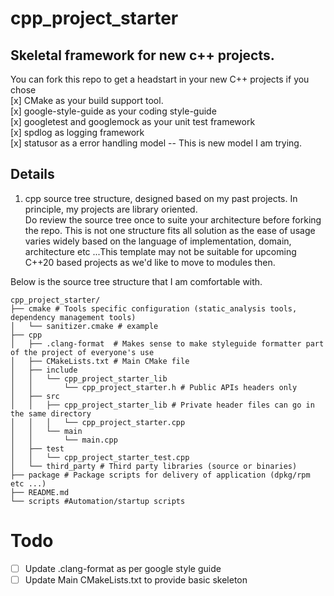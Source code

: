 # cpp_project_starter  


## Skeletal framework for new c++ projects.  

You can fork this repo to get a headstart in your new C++ projects if you chose  
[x] CMake as your build support tool.  
[x] google-style-guide as your coding style-guide  
[x] googletest and googlemock as your unit test framework  
[x] spdlog as logging framework  
[x] <experimental> statusor as a error handling model -- This is new model I am trying.  
  
## Details
1. cpp source tree structure, designed based on my past projects. In principle, my projects are library oriented.  
Do review the source tree once to suite your architecture before forking the repo. This is not one structure fits all solution as the ease of usage varies widely based on the language of implementation, domain, architecture etc ...This template may not be suitable for upcoming C++20 based projects as we'd like to move to modules then.

Below is the source tree structure that I am comfortable with.
  ```
cpp_project_starter/
├── cmake # Tools specific configuration (static_analysis tools, dependency management tools)
│   └── sanitizer.cmake # example
├── cpp
│   ├── .clang-format  # Makes sense to make styleguide formatter part of the project of everyone's use
│   ├── CMakeLists.txt # Main CMake file
│   ├── include
│   │   └── cpp_project_starter_lib
│   │       └── cpp_project_starter.h # Public APIs headers only
│   ├── src
│   │   ├── cpp_project_starter_lib # Private header files can go in the same directory
│   │   │   └── cpp_project_starter.cpp
│   │   └── main
│   │       └── main.cpp
│   ├── test
│   │   └── cpp_project_starter_test.cpp
│   └── third_party # Third party libraries (source or binaries)
├── package # Package scripts for delivery of application (dpkg/rpm etc ...)
├── README.md 
└── scripts #Automation/startup scripts
```
# Todo
- [ ] Update .clang-format as per google style guide
- [ ] Update Main CMakeLists.txt to provide basic skeleton

